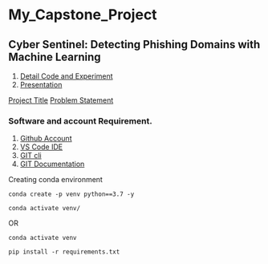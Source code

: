 # My_Capstone_Project
## Cyber Sentinel: Detecting Phishing Domains with Machine Learning
1. [Detail Code and Experiment](https://github.com/mahesh15698/My_Capstone_Project/blob/main/EDA.ipynb)
2. [Presentation](https://github.com/mahesh15698/My_Capstone_Project/blob/main/Presentation/Mahesh_Jadhav_CS668_Presentation.pptx.pdf)

[Project Title](https://github.com/mahesh15698/My_Capstone_Project/blob/main/Presentation/ProblemStamentMaheshJAdhav.jpg)
[Problem Statement](https://github.com/mahesh15698/My_Capstone_Project/blob/main/Presentation/ProblemStamentMaheshJAdhav%20(1).jpg)


### Software and account Requirement.

1. [Github Account](https://github.com)
2. [VS Code IDE](https://code.visualstudio.com/download)
3. [GIT cli](https://git-scm.com/downloads)
4. [GIT Documentation](https://git-scm.com/docs/gittutorial)


Creating conda environment
```
conda create -p venv python==3.7 -y
```
```
conda activate venv/
```
OR 
```
conda activate venv
```
```
pip install -r requirements.txt
```